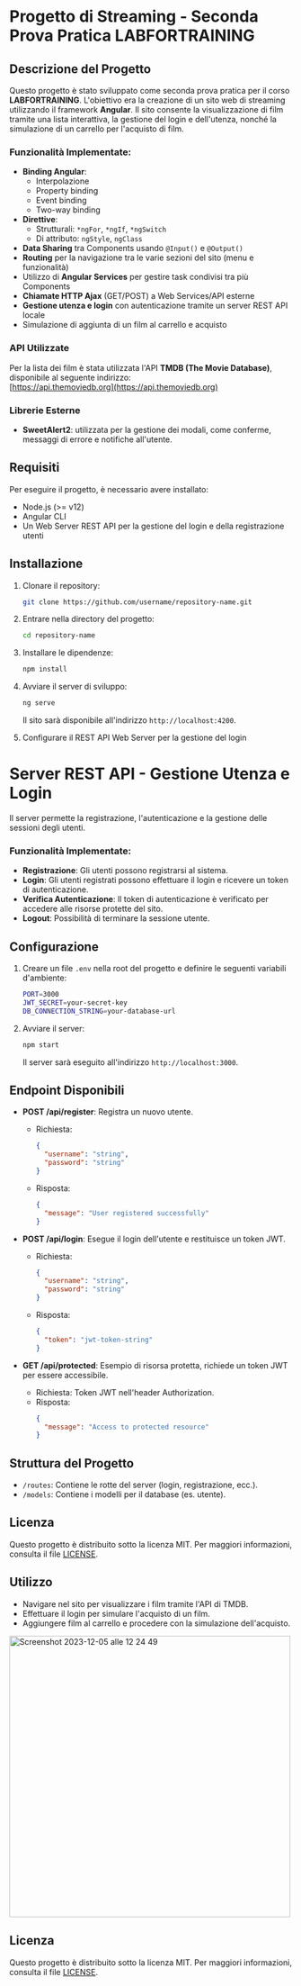 

# Progetto di Streaming - Seconda Prova Pratica LABFORTRAINING

## Descrizione del Progetto
Questo progetto è stato sviluppato come seconda prova pratica per il corso **LABFORTRAINING**. L'obiettivo era la creazione di un sito web di streaming utilizzando il framework **Angular**. Il sito consente la visualizzazione di film tramite una lista interattiva, la gestione del login e dell'utenza, nonché la simulazione di un carrello per l'acquisto di film.

### Funzionalità Implementate:
- **Binding Angular**:
  - Interpolazione
  - Property binding
  - Event binding
  - Two-way binding
- **Direttive**:
  - Strutturali: `*ngFor`, `*ngIf`, `*ngSwitch`
  - Di attributo: `ngStyle`, `ngClass`
- **Data Sharing** tra Components usando `@Input()` e `@Output()`
- **Routing** per la navigazione tra le varie sezioni del sito (menu e funzionalità)
- Utilizzo di **Angular Services** per gestire task condivisi tra più Components
- **Chiamate HTTP Ajax** (GET/POST) a Web Services/API esterne
- **Gestione utenza e login** con autenticazione tramite un server REST API locale
- Simulazione di aggiunta di un film al carrello e acquisto

### API Utilizzate
Per la lista dei film è stata utilizzata l'API **TMDB (The Movie Database)**, disponibile al seguente indirizzo:  
[https://api.themoviedb.org](https://api.themoviedb.org)

### Librerie Esterne
- **SweetAlert2**: utilizzata per la gestione dei modali, come conferme, messaggi di errore e notifiche all'utente.

## Requisiti
Per eseguire il progetto, è necessario avere installato:
- Node.js (>= v12)
- Angular CLI
- Un Web Server REST API per la gestione del login e della registrazione utenti

## Installazione
1. Clonare il repository:
   ```bash
   git clone https://github.com/username/repository-name.git
   ```
2. Entrare nella directory del progetto:
   ```bash
   cd repository-name
   ```
3. Installare le dipendenze:
   ```bash
   npm install
   ```
4. Avviare il server di sviluppo:
   ```bash
   ng serve
   ```
   Il sito sarà disponibile all'indirizzo `http://localhost:4200`.

5. Configurare il REST API Web Server per la gestione del login
   
# Server REST API - Gestione Utenza e Login


Il server permette la registrazione, l'autenticazione e la gestione delle sessioni degli utenti.

### Funzionalità Implementate:
- **Registrazione**: Gli utenti possono registrarsi al sistema.
- **Login**: Gli utenti registrati possono effettuare il login e ricevere un token di autenticazione.
- **Verifica Autenticazione**: Il token di autenticazione è verificato per accedere alle risorse protette del sito.
- **Logout**: Possibilità di terminare la sessione utente.


## Configurazione
1. Creare un file `.env` nella root del progetto e definire le seguenti variabili d'ambiente:
   ```bash
   PORT=3000
   JWT_SECRET=your-secret-key
   DB_CONNECTION_STRING=your-database-url
   ```
2. Avviare il server:
   ```bash
   npm start
   ```
   Il server sarà eseguito all'indirizzo `http://localhost:3000`.

## Endpoint Disponibili
- **POST /api/register**: Registra un nuovo utente.
  - Richiesta:
    ```json
    {
      "username": "string",
      "password": "string"
    }
    ```
  - Risposta: 
    ```json
    {
      "message": "User registered successfully"
    }
    ```

- **POST /api/login**: Esegue il login dell'utente e restituisce un token JWT.
  - Richiesta:
    ```json
    {
      "username": "string",
      "password": "string"
    }
    ```
  - Risposta:
    ```json
    {
      "token": "jwt-token-string"
    }
    ```

- **GET /api/protected**: Esempio di risorsa protetta, richiede un token JWT per essere accessibile.
  - Richiesta: Token JWT nell'header Authorization.
  - Risposta:
    ```json
    {
      "message": "Access to protected resource"
    }
    ```

## Struttura del Progetto
- `/routes`: Contiene le rotte del server (login, registrazione, ecc.).
- `/models`: Contiene i modelli per il database (es. utente).


## Licenza
Questo progetto è distribuito sotto la licenza MIT. Per maggiori informazioni, consulta il file [LICENSE](LICENSE).


## Utilizzo
- Navigare nel sito per visualizzare i film tramite l'API di TMDB.
- Effettuare il login per simulare l'acquisto di un film.
- Aggiungere film al carrello e procedere con la simulazione dell'acquisto.

<img width="500" alt="Screenshot 2023-12-05 alle 12 24 49" src="https://github.com/BooleanDan/LabTV/assets/144498896/daa1161a-8741-49be-80e6-8bb7f22fffef">



## Licenza
Questo progetto è distribuito sotto la licenza MIT. Per maggiori informazioni, consulta il file [LICENSE](LICENSE).

